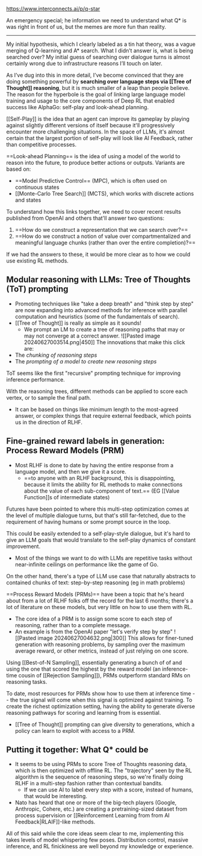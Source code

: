 https://www.interconnects.ai/p/q-star

An emergency special; he information we need to understand what Q* is was right in front of us, but the memes are more fun than reality.

-----

My initial hypothesis, which I clearly labeled as a tin hat theory, was a vague merging of Q-learning and A* search. What I didn’t answer is, what is being searched over? My initial guess of searching over dialogue turns is almost certainly wrong due to infrastructure reasons I’ll touch on later.

As I’ve dug into this in more detail, I’ve become convinced that they are doing something powerful by **searching over language steps via [[Tree of Thought]] reasoning**, but it is much smaller of a leap than people believe. The reason for the hyperbole is the goal of linking large language model training and usage to the core components of Deep RL that enabled success like AlphaGo: self-play and look-ahead planning.

[[Self-Play]] is the idea that an agent can improve its gameplay by playing against slightly different versions of itself because it'll progressively encounter more challenging situations. In the space of LLMs, it's almost certain that the largest portion of self-play will look like AI Feedback, rather than competitive processes.

==Look-ahead Planning== is the idea of using a model of the world to reason into the future, to produce better actions or outputs. Variants are based on:
- ==Model Predictive Control== (MPC), which is often used on continuous states
- [[Monte-Carlo Tree Search]] (MCTS), which works with discrete actions and states

To understand how this links together, we need to cover recent results published from OpenAI and others that'll answer two questions:
1. ==How do we construct a representation that we can search over?==
2. ==How do we construct a notion of value over compartmentalized and meaningful language chunks (rather than over the entire completion)?==

If we had the answers to these, it would be more clear as to how we could use existing RL methods.

## Modular reasoning with LLMs: Tree of Thoughts (ToT) prompting
- Promoting techniques like "take a deep breath" and "think step by step" are now expanding into advanced methods for inference with parallel computation and heuristics (some of the fundamentals of search).
- [[Tree of Thought]] is really as simple as it sounds!
	- We prompt an LM to create a tree of reasoning paths that may or may not converge at a correct answer.
![[Pasted image 20240627003514.png|450]]
The innovations that make this click are:
- The *chunking of reasoning steps*
- The *prompting of a model to create new reasoning steps*

ToT seems like the first "recursive" prompting technique for improving inference performance.

With the reasoning trees, different methods can be applied to score each vertex, or to sample the final path.
- It can be based on things like minimum length to the most-agreed answer, or complex things that require external feedback, which points us in the direction of RLHF.


## Fine-grained reward labels in generation: Process Reward Models (PRM)
- Most RLHF is done to date by having the entire response from a language model, and then we give it a score.
	- ==to anyone with an RLHF background, this is disappointing, because it limits the ability for RL methods to make connections about the value of each sub-component of text.== (EG [[Value Function]]s of intermediate states)

Futures have been pointed to where this multi-step optimization comes at the level of multiple dialogue turns, but that's still far-fetched, due to the requirement of having humans or some prompt source in the loop.

This could be easily extended to a self-play-style dialogue, but it's hard to give an LLM goals that would translate to the self-play dynamics of constant improvement.
- Most of the things we want to do with LLMs are repetitive tasks without near-infinite ceilings on performance like the game of Go.

On the other hand, there's a type of LLM use case that naturally abstracts to contained chunks of text:  step-by-step reasoning (eg in math problems)

==Process Reward Models (PRMs)== have been a topic that he's heard about from a lot of RLHF folks off the record for the last 6 months; there's a lot of literature on these models, but very little on how to use them with RL.
- The core idea of a PRM is to assign some score to each step of reasoning, rather than to a complete message.
- An example is from the OpenAI paper "let's verify step by step"
![[Pasted image 20240627004632.png|300]]
This allows for finer-tuned generation with reasoning problems, by sampling over the maximum average reward, or other metrics, instead of just relying on one score.

Using [[Best-of-N Sampling]], essentially generating a bunch of of and using the one that scored the highest by the reward model (an inference-time cousin of [[Rejection Sampling]]), PRMs outperform standard RMs on reasoning tasks.

To date, most resources for PRMs show how to use them at inference time -- the true signal will come when this signal is optimized against training. To create the richest optimization setting, having the ability to generate diverse reasoning pathways for scoring and learning from is essential.
- [[Tree of Thought]] prompting can give diversity to generations, which a policy can learn to exploit with access to a PRM.


## Putting it together: What Q* could be
- It seems to be using PRMs to score Tree of Thoughts reasoning data, which is then optimized with offline RL. The "trajectory" seen by the RL algorithm is the sequence of reasoning steps, so we're finally doing RLHF in a multi-step fashion rather than contextual bandits.
	- If we can use AI to label every step with a score, instead of humans, that would be interesting. 
- Nato has heard that one or more of the big-tech players (Google, Anthropic, Cohere, etc.) are creating a pretraining-sized dataset from process supervision or [[Reinforcement Learning from from AI Feedback|RLAIF]]-like methods.


All of this said while the core ideas seem clear to me, implementing this takes levels of model whispering few poses. Distribution control, massive inference, and RL finickiness are well beyond my knowledge or experience.








